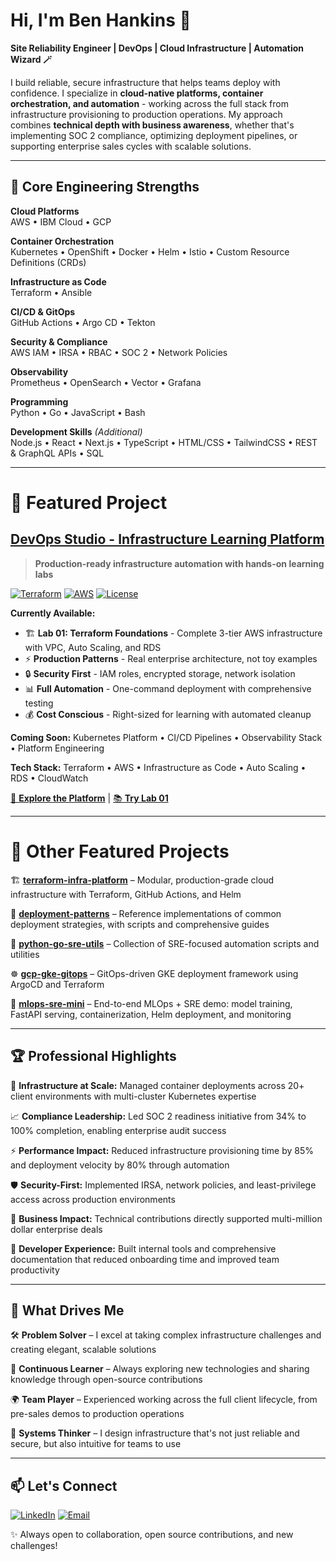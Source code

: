 # Hi, I'm Ben Hankins 👋

**Site Reliability Engineer | DevOps | Cloud Infrastructure | Automation Wizard 🪄**

I build reliable, secure infrastructure that helps teams deploy with confidence. I specialize in **cloud-native platforms, container orchestration, and automation** - working across the full stack from infrastructure provisioning to production operations. My approach combines **technical depth with business awareness**, whether that's implementing SOC 2 compliance, optimizing deployment pipelines, or supporting enterprise sales cycles with scalable solutions.

---

## 🚀 Core Engineering Strengths

**Cloud Platforms**  
AWS • IBM Cloud • GCP

**Container Orchestration**  
Kubernetes • OpenShift • Docker • Helm • Istio • Custom Resource Definitions (CRDs)

**Infrastructure as Code**  
Terraform • Ansible

**CI/CD & GitOps**  
GitHub Actions • Argo CD • Tekton

**Security & Compliance**  
AWS IAM • IRSA • RBAC • SOC 2 • Network Policies

**Observability**  
Prometheus • OpenSearch • Vector • Grafana

**Programming**  
Python • Go • JavaScript • Bash

**Development Skills** *(Additional)*  
Node.js • React • Next.js • TypeScript • HTML/CSS • TailwindCSS • REST & GraphQL APIs • SQL

---

# 🚀 Featured Project

## [DevOps Studio - Infrastructure Learning Platform](https://github.com/WBHankins93/devops-studio)
> **Production-ready infrastructure automation with hands-on learning labs**

[![Terraform](https://img.shields.io/badge/Terraform-1.5+-7B68EE?logo=terraform)](https://terraform.io)
[![AWS](https://img.shields.io/badge/AWS-Cloud-FF9900?logo=amazon-aws)](https://aws.amazon.com)
[![License](https://img.shields.io/badge/License-MIT-green.svg)](https://github.com/WBHankins93/devops-studio/blob/main/LICENSE)

**Currently Available:**
- 🏗️ **Lab 01: Terraform Foundations** - Complete 3-tier AWS infrastructure with VPC, Auto Scaling, and RDS
- ⚡ **Production Patterns** - Real enterprise architecture, not toy examples
- 🔒 **Security First** - IAM roles, encrypted storage, network isolation
- 📊 **Full Automation** - One-command deployment with comprehensive testing
- 💰 **Cost Conscious** - Right-sized for learning with automated cleanup

**Coming Soon:** Kubernetes Platform • CI/CD Pipelines • Observability Stack • Platform Engineering

**Tech Stack:** Terraform • AWS • Infrastructure as Code • Auto Scaling • RDS • CloudWatch

[🔗 **Explore the Platform**](https://github.com/WBHankins93/devops-studio) | [📚 **Try Lab 01**](https://github.com/WBHankins93/devops-studio/tree/main/labs/01-terraform-foundations)

---

# 📌 Other Featured Projects

🏗️ [**terraform-infra-platform**](https://github.com/WBHankins93/terraform-infra-platform) – Modular, production-grade cloud infrastructure with Terraform, GitHub Actions, and Helm

🚀 [**deployment-patterns**](https://github.com/WBHankins93/deployment-patterns) – Reference implementations of common deployment strategies, with scripts and comprehensive guides

🔧 [**python-go-sre-utils**](https://github.com/WBHankins93/python-go-sre-utils) – Collection of SRE-focused automation scripts and utilities

☸️ [**gcp-gke-gitops**](https://github.com/WBHankins93/gcp-gke-gitops) – GitOps-driven GKE deployment framework using ArgoCD and Terraform

🤖 [**mlops-sre-mini**](https://github.com/WBHankins93/mlops-sre-mini) – End-to-end MLOps + SRE demo: model training, FastAPI serving, containerization, Helm deployment, and monitoring

---

## 🏆 Professional Highlights

🎯 **Infrastructure at Scale:** Managed container deployments across 20+ client environments with multi-cluster Kubernetes expertise

📈 **Compliance Leadership:** Led SOC 2 readiness initiative from 34% to 100% completion, enabling enterprise audit success

⚡ **Performance Impact:** Reduced infrastructure provisioning time by 85% and deployment velocity by 80% through automation

🛡️ **Security-First:** Implemented IRSA, network policies, and least-privilege access across production environments

💼 **Business Impact:** Technical contributions directly supported multi-million dollar enterprise deals

🔧 **Developer Experience:** Built internal tools and comprehensive documentation that reduced onboarding time and improved team productivity

---

## 🌟 What Drives Me

🛠 **Problem Solver** – I excel at taking complex infrastructure challenges and creating elegant, scalable solutions

🌱 **Continuous Learner** – Always exploring new technologies and sharing knowledge through open-source contributions

🌍 **Team Player** – Experienced working across the full client lifecycle, from pre-sales demos to production operations

🎨 **Systems Thinker** – I design infrastructure that's not just reliable and secure, but also intuitive for teams to use

---

## 📫 Let's Connect

[![LinkedIn](https://img.shields.io/badge/LinkedIn-0077B5?style=for-the-badge&logo=linkedin&logoColor=white)](https://linkedin.com/in/ben-hankins)
[![Email](https://img.shields.io/badge/Email-D14836?style=for-the-badge&logo=gmail&logoColor=white)](mailto:benhankins.work@gmail.com)

✨ Always open to collaboration, open source contributions, and new challenges!
